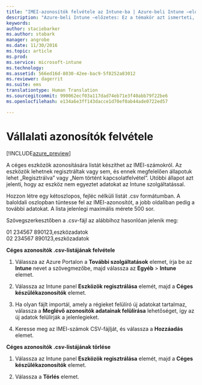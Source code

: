```yaml
---
title: "IMEI-azonosítók felvétele az Intune-ba | Azure-beli Intune –előzetes | Microsoft Docs"
description: "Azure-beli Intune –előzetes: Ez a témakör azt ismerteti, hogyan lehet céges azonosítókat (IMEI-számokat) felvenni a Microsoft Intune-ba. "
keywords: 
author: staciebarker
ms.author: stabark
manager: angrobe
ms.date: 11/30/2016
ms.topic: article
ms.prod: 
ms.service: microsoft-intune
ms.technology: 
ms.assetid: 566ed16d-8030-42ee-bac9-5f8252a83012
ms.reviewer: dagerrit
ms.suite: ems
translationtype: Human Translation
ms.sourcegitcommit: 990062ecf03a117dad74eb71e3f40abb79f22be6
ms.openlocfilehash: e134a6e3ff143dacce1d70ef0ab44ade0722ed57

---
```


# <a name="add-corporate-identifiers"></a>Vállalati azonosítók felvétele

[!INCLUDE[azure_preview](../includes/azure_preview.md)]

A céges eszközök azonosítására listát készíthet az IMEI-számokról. Az eszközök lehetnek regisztráltak vagy sem, és ennek megfelelően állapotuk lehet „Regisztrálva” vagy „Nem történt kapcsolatfelvétel”. Utóbbi állapot azt jelenti, hogy az eszköz nem egyeztet adatokat az Intune szolgáltatással.

Hozzon létre egy kétoszlopos, fejléc nélküli listát .csv formátumban. A baloldali oszlopban tüntesse fel az IMEI-azonosítót, a jobb oldaliban pedig a további adatokat. A lista jelenlegi maximális mérete 500 sor.

Szövegszerkesztőben a .csv-fájl az alábbihoz hasonlóan jelenik meg:

01 234567 890123,eszközadatok</br>
02 234567 890123,eszközadatok

**Céges azonosítók .csv-listájának felvétele**

1. Válassza az Azure Portalon a **További szolgáltatások** elemet, írja be az **Intune** nevet a szövegmezőbe, majd válassza az **Egyéb** > **Intune** elemet.

2. Válassza az Intune panel **Eszközök regisztrálása** elemét, majd a **Céges készülékazonosítók** elemet.

3. Ha olyan fájlt importál, amely a régieket felülíró új adatokat tartalmaz, válassza a **Meglévő azonosítók adatainak felülírása** lehetőséget, így az új adatok felülírják a jelenlegieket.

4. Keresse meg az IMEI-számok CSV-fájlját, és válassza a **Hozzáadás** elemet.

**Céges azonosítók .csv-listájának törlése**

1. Válassza az Intune panel **Eszközök regisztrálása** elemét, majd a **Céges készülékazonosítók** elemet.

2. Válassza a **Törlés** elemet.



<!--HONumber=Feb17_HO1-->


